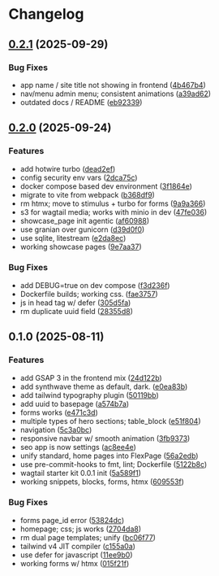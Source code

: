 # Changelog

## [0.2.1](https://github.com/junoxlabs/wagtail-starter-kit/compare/v0.2.0...v0.2.1) (2025-09-29)


### Bug Fixes

* app name / site title not showing in frontend ([4b467b4](https://github.com/junoxlabs/wagtail-starter-kit/commit/4b467b40e8c9c1e7ce7d1f75ec362723804a7158))
* nav/menu admin menu; consistent animations ([a39ad62](https://github.com/junoxlabs/wagtail-starter-kit/commit/a39ad626e5bc02b5384627c384fa7b8ac3b8e211))
* outdated docs / README ([eb92339](https://github.com/junoxlabs/wagtail-starter-kit/commit/eb923395b873f73445865c81c422237839153e00))

## [0.2.0](https://github.com/junoxlabs/wagtail-starter-kit/compare/v0.1.0...v0.2.0) (2025-09-24)


### Features

* add hotwire turbo ([dead2ef](https://github.com/junoxlabs/wagtail-starter-kit/commit/dead2ef32f81b50b48987e2aeb4644cfde9e3c0c))
* config security env vars ([2dca75c](https://github.com/junoxlabs/wagtail-starter-kit/commit/2dca75c4f43fd7967293cf716b477e28ef1d1c88))
* docker compose based dev environment ([3f1864e](https://github.com/junoxlabs/wagtail-starter-kit/commit/3f1864e955614172c2f9965dc7a741710f5a7852))
* migrate to vite from webpack ([b368df9](https://github.com/junoxlabs/wagtail-starter-kit/commit/b368df9249b578b22ab782b39ae812c09b1126ec))
* rm htmx; move to stimulus + turbo for forms ([9a9a366](https://github.com/junoxlabs/wagtail-starter-kit/commit/9a9a3660fee92585a3c649680b7f4445082ff435))
* s3 for wagtail media; works with minio in dev ([47fe036](https://github.com/junoxlabs/wagtail-starter-kit/commit/47fe036dfaac74fce764496ea8ff07ecc794b678))
* showcase_page init agentic ([af60988](https://github.com/junoxlabs/wagtail-starter-kit/commit/af6098819b278ff712dea6d0385a80d910bd543c))
* use granian over gunicorn ([d39d0f0](https://github.com/junoxlabs/wagtail-starter-kit/commit/d39d0f08059b08561ce30d3ab3947e373601d283))
* use sqlite, litestream ([e2da8ec](https://github.com/junoxlabs/wagtail-starter-kit/commit/e2da8ecc1bff5b90171ac2f74deec87016b97a05))
* working showcase pages ([9e7aa37](https://github.com/junoxlabs/wagtail-starter-kit/commit/9e7aa376ea5a38dc1171898d751c8d9b6866e593))


### Bug Fixes

* add DEBUG=true on dev compose ([f3d236f](https://github.com/junoxlabs/wagtail-starter-kit/commit/f3d236f5b37efa13d66f67fa54dc36017b991547))
* Dockerfile builds; working css. ([fae3757](https://github.com/junoxlabs/wagtail-starter-kit/commit/fae3757b88876c27336aa8e7530e991162845a0d))
* js in head tag w/ defer ([305d5fa](https://github.com/junoxlabs/wagtail-starter-kit/commit/305d5fa144049c41b1a07b7e062b802050f633f0))
* rm duplicate uuid field ([28355d8](https://github.com/junoxlabs/wagtail-starter-kit/commit/28355d81efd721f1b08c917b3505bf7057d4d5a2))

## 0.1.0 (2025-08-11)


### Features

* add GSAP 3 in the frontend mix ([24d122b](https://github.com/junoxlabs/wagtail-starter-kit/commit/24d122b0922aca877b2d8444f9887ccd1ec6813b))
* add synthwave theme as default, dark. ([e0ea83b](https://github.com/junoxlabs/wagtail-starter-kit/commit/e0ea83b1c78836e5369f6c997c3825fab6b9553c))
* add tailwind typography plugin ([50119bb](https://github.com/junoxlabs/wagtail-starter-kit/commit/50119bb6aaafa98a431bc82dbcb4b73d15b200f2))
* add uuid to basepage ([a574b7a](https://github.com/junoxlabs/wagtail-starter-kit/commit/a574b7a428aa52d6ff197df056b80e9a7a80b810))
* forms works ([e471c3d](https://github.com/junoxlabs/wagtail-starter-kit/commit/e471c3dbcedde36c5f859802b369edb09af23384))
* multiple types of hero sections; table_block ([e51f804](https://github.com/junoxlabs/wagtail-starter-kit/commit/e51f804962d8de18c9288585c7329f5c456e714e))
* navigation ([5c3a0bc](https://github.com/junoxlabs/wagtail-starter-kit/commit/5c3a0bc13479c8c2abe56fe2acac23153f2a715b))
* responsive navbar w/ smooth animation ([3fb9373](https://github.com/junoxlabs/wagtail-starter-kit/commit/3fb9373aa50ed1be09056590b1c2b7d8c9b32cb4))
* seo app is now settings ([ac8ee4e](https://github.com/junoxlabs/wagtail-starter-kit/commit/ac8ee4e2acd4309791db0c3a9ee4b0f29ca1e52e))
* unify standard, home pages into FlexPage ([56a2edb](https://github.com/junoxlabs/wagtail-starter-kit/commit/56a2edb9b46c2fc5305aea2f97326ec2c2fef350))
* use pre-commit-hooks to fmt, lint; Dockerfile ([5122b8c](https://github.com/junoxlabs/wagtail-starter-kit/commit/5122b8c92393faa7705413542960c49e912a0f0c))
* wagtail starter kit 0.0.1 init ([5a589f1](https://github.com/junoxlabs/wagtail-starter-kit/commit/5a589f1a8c4bccd8f72d689d3bed4c9dea9aaeef))
* working snippets, blocks, forms, htmx ([609553f](https://github.com/junoxlabs/wagtail-starter-kit/commit/609553fd9a3db034805648248bfe023fd3e6c632))


### Bug Fixes

* forms page_id error ([53824dc](https://github.com/junoxlabs/wagtail-starter-kit/commit/53824dcd71f662bd57cfdb6deb4a2e3a35f838ad))
* homepage; css; js works ([2704da8](https://github.com/junoxlabs/wagtail-starter-kit/commit/2704da88a9a5cf4ff8fad7dfe3835cb8e37863f3))
* rm dual page templates; unify ([bc06f77](https://github.com/junoxlabs/wagtail-starter-kit/commit/bc06f77dc0abc5dc7076b309cf6f1412de1dd8b8))
* tailwind v4 JIT compiler ([c155a0a](https://github.com/junoxlabs/wagtail-starter-kit/commit/c155a0ae95d226b0b01ea8a28de0a12a755d7819))
* use defer for javascript ([11ee9b0](https://github.com/junoxlabs/wagtail-starter-kit/commit/11ee9b05993d0e9a10bc64c47eb5dd4cf3d0e38e))
* working forms w/ htmx ([015f21f](https://github.com/junoxlabs/wagtail-starter-kit/commit/015f21f46f96c0def4d0723b09b02a7ba194771d))
